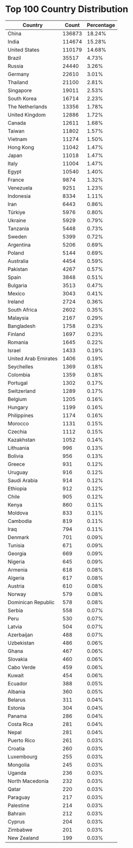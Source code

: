 # Top 100 Country Distribution
| Country | Count | Percentage |
|----|----|----|
| China | 136873 | 18.24% |
| India | 114674 | 15.28% |
| United States | 110179 | 14.68% |
| Brazil | 35517 | 4.73% |
| Russia | 24440 | 3.26% |
| Germany | 22610 | 3.01% |
| Thailand | 21100 | 2.81% |
| Singapore | 19011 | 2.53% |
| South Korea | 16714 | 2.23% |
| The Netherlands | 13356 | 1.78% |
| United Kingdom | 12886 | 1.72% |
| Canada | 12611 | 1.68% |
| Taiwan | 11802 | 1.57% |
| Vietnam | 11274 | 1.50% |
| Hong Kong | 11042 | 1.47% |
| Japan | 11018 | 1.47% |
| Italy | 11004 | 1.47% |
| Egypt | 10540 | 1.40% |
| France | 9874 | 1.32% |
| Venezuela | 9251 | 1.23% |
| Indonesia | 8334 | 1.11% |
| Iran | 6443 | 0.86% |
| Türkiye | 5976 | 0.80% |
| Ukraine | 5929 | 0.79% |
| Tanzania | 5448 | 0.73% |
| Sweden | 5399 | 0.72% |
| Argentina | 5206 | 0.69% |
| Poland | 5144 | 0.69% |
| Australia | 4454 | 0.59% |
| Pakistan | 4267 | 0.57% |
| Spain | 3848 | 0.51% |
| Bulgaria | 3513 | 0.47% |
| Mexico | 3043 | 0.41% |
| Ireland | 2724 | 0.36% |
| South Africa | 2602 | 0.35% |
| Malaysia | 2167 | 0.29% |
| Bangladesh | 1758 | 0.23% |
| Finland | 1697 | 0.23% |
| Romania | 1645 | 0.22% |
| Israel | 1433 | 0.19% |
| United Arab Emirates | 1406 | 0.19% |
| Seychelles | 1369 | 0.18% |
| Colombia | 1359 | 0.18% |
| Portugal | 1302 | 0.17% |
| Switzerland | 1289 | 0.17% |
| Belgium | 1205 | 0.16% |
| Hungary | 1199 | 0.16% |
| Philippines | 1174 | 0.16% |
| Morocco | 1131 | 0.15% |
| Czechia | 1112 | 0.15% |
| Kazakhstan | 1052 | 0.14% |
| Lithuania | 996 | 0.13% |
| Bolivia | 956 | 0.13% |
| Greece | 931 | 0.12% |
| Uruguay | 916 | 0.12% |
| Saudi Arabia | 914 | 0.12% |
| Ethiopia | 912 | 0.12% |
| Chile | 905 | 0.12% |
| Kenya | 860 | 0.11% |
| Moldova | 833 | 0.11% |
| Cambodia | 819 | 0.11% |
| Iraq | 794 | 0.11% |
| Denmark | 701 | 0.09% |
| Tunisia | 671 | 0.09% |
| Georgia | 669 | 0.09% |
| Nigeria | 645 | 0.09% |
| Armenia | 618 | 0.08% |
| Algeria | 617 | 0.08% |
| Austria | 610 | 0.08% |
| Norway | 579 | 0.08% |
| Dominican Republic | 578 | 0.08% |
| Serbia | 558 | 0.07% |
| Peru | 530 | 0.07% |
| Latvia | 504 | 0.07% |
| Azerbaijan | 488 | 0.07% |
| Uzbekistan | 486 | 0.06% |
| Ghana | 467 | 0.06% |
| Slovakia | 460 | 0.06% |
| Cabo Verde | 459 | 0.06% |
| Kuwait | 454 | 0.06% |
| Ecuador | 388 | 0.05% |
| Albania | 360 | 0.05% |
| Belarus | 311 | 0.04% |
| Estonia | 304 | 0.04% |
| Panama | 286 | 0.04% |
| Costa Rica | 281 | 0.04% |
| Nepal | 281 | 0.04% |
| Puerto Rico | 261 | 0.03% |
| Croatia | 260 | 0.03% |
| Luxembourg | 255 | 0.03% |
| Mongolia | 245 | 0.03% |
| Uganda | 236 | 0.03% |
| North Macedonia | 232 | 0.03% |
| Qatar | 220 | 0.03% |
| Paraguay | 217 | 0.03% |
| Palestine | 214 | 0.03% |
| Bahrain | 212 | 0.03% |
| Cyprus | 204 | 0.03% |
| Zimbabwe | 201 | 0.03% |
| New Zealand | 199 | 0.03% |
